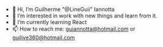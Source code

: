 - 👋 Hi, I’m Guilherme "@LineGuii" Iannotta
- 👀 I’m interested in work with new things and learn from it.
- 🌱 I’m currently learning React 
- 📫 How to reach me: guiannotta@hotmail.com or guilive360@hotmail.com


<!---
LineGuii/LineGuii is a ✨ special ✨ repository because its `README.md` (this file) appears on your GitHub profile.
You can click the Preview link to take a look at your changes.
--->
